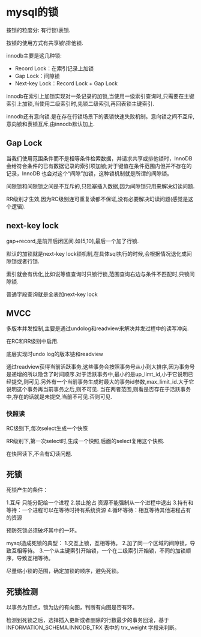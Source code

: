 # mysql的锁

按锁的粒度分: 有行锁\表锁.

按锁的使用方式有共享锁\排他锁.

innodb主要是这几种锁:

* Record Lock：在索引记录上加锁
* Gap Lock：间隙锁
* Next-key Lock：Record Lock + Gap Lock

innodb在索引上加锁实现对一条记录的加锁,当使用一级索引查询时,只需要在主键索引上加锁,当使用二级索引时,先锁二级索引,再回表锁主键索引.

innodb还有意向锁.是在存在行锁场景下的表锁快速失败机制。意向锁之间不互斥,意向锁和表锁互斥,由innodb默认加上.

## Gap Lock

当我们使用范围条件而不是相等条件检索数据，并请求共享或排他锁时，InnoDB会给符合条件的已有数据记录的索引项加锁;对于键值在条件范围内但并不存在的记录，InnoDB 也会对这个“间隙”加锁，这种锁机制就是所谓的间隙锁。

间隙锁和间隙锁之间是不互斥的,只阻塞插入数据,因为间隙锁只用来解决幻读问题.

RR级别才生效,因为RC级别连可重复读都不保证,没有必要解决幻读问题(感觉是这个逻辑).

## next-key lock

gap+record,是前开后闭区间.如(5,10],最后一个加了行锁.

默认的加锁就是next-key lock锁机制,在具体sql执行的时候,会根据情况退化成间隙锁或者行锁.

索引就会有优化,比如说等值查询时只锁行锁,范围查询右边与条件不匹配时,只锁间隙锁.

普通字段查询就是全表加next-key lock

## MVCC

多版本并发控制,主要是通过undolog和readview来解决并发过程中的读写冲突.

在RC和RR级别中启用.

底层实现时undo log的版本链和readview

通过readview获得当前活跃事务,这些事务会按照事务号从小到大排序,因为事务号是递增的所以隐含了时间顺序.对于活跃事务中,最小的是up_limt_id,小于它说明已经提交,则可见.另外有一个当前事务生成时最大的事务id参数,max_limit_id.大于它说明这个事务再当前事务之后,则不可见.
当在两者范围,则看是否存在于活跃事务中,存在的话就是未提交,当前不可见.否则可见.

### 快照读

RC级别下,每次select生成一个快照

RR级别下,第一次select时,生成一个快照,后面的select复用这个快照.

在快照读下,不会有幻读问题.

## 死锁

死锁产生的条件：

1.互斥 只能分配给一个进程
2.禁止抢占 资源不能强制从一个进程中退出
3.持有和等待：一个进程可以在等待时持有系统资源
4.循环等待：相互等待其他进程占有的资源

预防死锁必须破坏其中的一环。

mysql造成死锁的典型：
1.交互上锁，互相等待。
2.加了同一个区域的间隙锁，导致互相等待。
3.一个从主键索引开始锁，一个在二级索引开始锁，不同的加锁顺序，导致互相等待。

尽量缩小锁的范围，确定加锁的顺序，避免死锁。

## 死锁检测

以事务为顶点，锁为边的有向图，判断有向图是否有环。

检测到死锁之后，选择插入更新或者删除的行数最少的事务回滚，基于 INFORMATION_SCHEMA.INNODB_TRX 表中的 trx_weight 字段来判断。